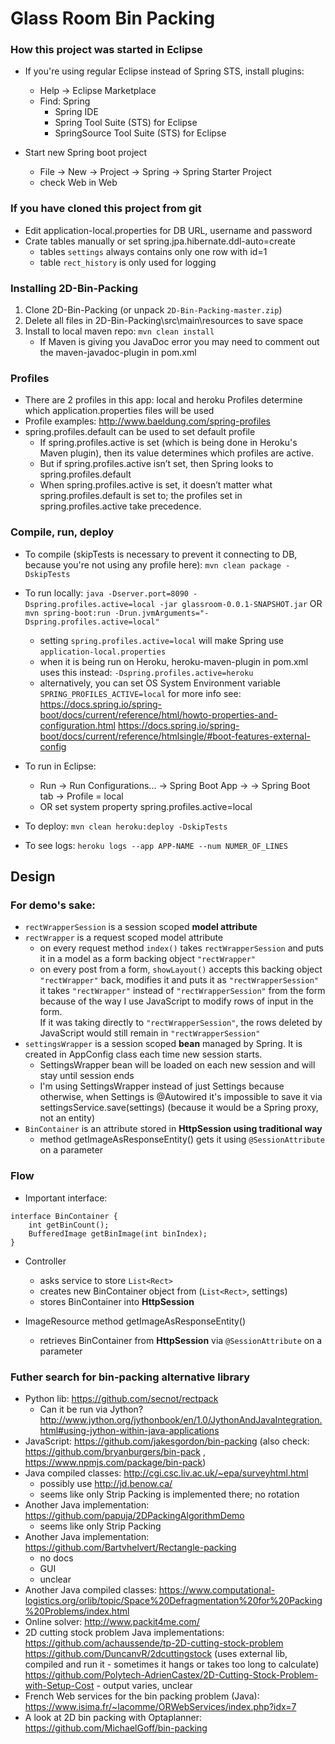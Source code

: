 # Glass Room Bin Packing

### How this project was started in Eclipse
- If you're using regular Eclipse instead of Spring STS, install plugins:
	- Help -> Eclipse Marketplace
	- Find: Spring
		- Spring IDE
		- Spring Tool Suite (STS) for Eclipse
		- SpringSource Tool Suite (STS) for Eclipse

- Start new Spring boot project
	- File -> New -> Project -> Spring -> Spring Starter Project
	- check Web in Web

### If you have cloned this project from git	
- Edit application-local.properties for DB URL, username and password
- Crate tables manually or set spring.jpa.hibernate.ddl-auto=create
	- tables `settings` always contains only one row with id=1
	- table `rect_history` is only used for logging
	
### Installing 2D-Bin-Packing
1. Clone 2D-Bin-Packing (or unpack `2D-Bin-Packing-master.zip`)
2. Delete all files in 2D-Bin-Packing\src\main\resources to save space
3. Install to local maven repo: `mvn clean install`
	- If Maven is giving you JavaDoc error you may need to comment out the maven-javadoc-plugin in pom.xml

### Profiles
- There are 2 profiles in this app: local and heroku
	Profiles determine which application.properties files will be used
- Profile examples: http://www.baeldung.com/spring-profiles
- spring.profiles.default can be used to set default profile
	- If spring.profiles.active is set (which is being done in Heroku's Maven plugin), then its value determines which profiles are active.
	- But if spring.profiles.active isn’t set, then Spring looks to spring.profiles.default
	- When spring.profiles.active is set, it doesn’t matter what spring.profiles.default is set to; the profiles set in spring.profiles.active take precedence.

### Compile, run, deploy
- To compile (skipTests is necessary to prevent it connecting to DB, because you're not using any profile here):
`mvn clean package -DskipTests`
	
- To run locally:
`java -Dserver.port=8090 -Dspring.profiles.active=local -jar glassroom-0.0.1-SNAPSHOT.jar`
OR 
`mvn spring-boot:run -Drun.jvmArguments="-Dspring.profiles.active=local"`
	- setting `spring.profiles.active=local` will make Spring use `application-local.properties`
	- when it is being run on Heroku, heroku-maven-plugin in pom.xml uses this instead: `-Dspring.profiles.active=heroku`
	- alternatively, you can set OS System Environment variable `SPRING_PROFILES_ACTIVE=local`
	for more info see:
	https://docs.spring.io/spring-boot/docs/current/reference/html/howto-properties-and-configuration.html
	https://docs.spring.io/spring-boot/docs/current/reference/htmlsingle/#boot-features-external-config
	
- To run in Eclipse:
	- Run -> Run Configurations... -> Spring Boot App -> <glass-room> -> Spring Boot tab -> Profile = local
	- OR set system property spring.profiles.active=local

- To deploy:
`mvn clean heroku:deploy -DskipTests`

- To see logs:
`heroku logs --app APP-NAME --num NUMER_OF_LINES`

## Design
### For demo's sake:
- `rectWrapperSession` is a session scoped **model attribute**
- `rectWrapper` is a request scoped model attribute
	- on every request method `index()` takes `rectWrapperSession` and puts it in a model as a form backing object `"rectWrapper"`
	- on every post from a form, `showLayout()` accepts this backing object `"rectWrapper"` back, modifies it and puts it as `"rectWrapperSession"`  
	it takes `"rectWrapper"` instead of `"rectWrapperSession"` from the form because of the way I use JavaScript to modify rows of input in the form.  
	If it was taking directly to `"rectWrapperSession"`, the rows deleted by JavaScript would still remain in `"rectWrapperSession"`
- `settingsWrapper` is a session scoped **bean** managed by Spring. It is created in AppConfig class each time new session starts. 
	- SettingsWrapper bean will be loaded on each new session and will stay until session ends
	- I'm using SettingsWrapper instead of just Settings because otherwise, when Settings is @Autowired it's impossible to save it via
	settingsService.save(settings) (because it would be a Spring proxy, not an entity)
- `BinContainer` is an attribute stored in **HttpSession using traditional way**
	- method getImageAsResponseEntity() gets it using `@SessionAttribute` on a parameter

### Flow
- Important interface:
```
interface BinContainer {
	int getBinCount();
	BufferedImage getBinImage(int binIndex);
}
```

- Controller
	- asks service to store `List<Rect>`
	- creates new BinContainer object from (`List<Rect>`, settings)
	- stores BinContainer into **HttpSession**
	
- ImageResource method getImageAsResponseEntity()
	- retrieves BinContainer from **HttpSession** via `@SessionAttribute` on a parameter
	
### Futher search for bin-packing alternative library
- Python lib: https://github.com/secnot/rectpack
	- Can it be run via Jython? http://www.jython.org/jythonbook/en/1.0/JythonAndJavaIntegration.html#using-jython-within-java-applications
- JavaScript: https://github.com/jakesgordon/bin-packing (also check: https://github.com/bryanburgers/bin-pack , https://www.npmjs.com/package/bin-pack)
- Java compiled classes: http://cgi.csc.liv.ac.uk/~epa/surveyhtml.html
	- possibly use http://jd.benow.ca/
	- seems like only Strip Packing is implemented there; no rotation
- Another Java implementation: https://github.com/papuja/2DPackingAlgorithmDemo
	- seems like only Strip Packing
- Another Java implementation: https://github.com/Bartvhelvert/Rectangle-packing
	- no docs
	- GUI
	- unclear
- Another Java compiled classes: https://www.computational-logistics.org/orlib/topic/Space%20Defragmentation%20for%20Packing%20Problems/index.html
- Online solver: http://www.packit4me.com/
- 2D cutting stock problem Java implementations:
	https://github.com/achaussende/tp-2D-cutting-stock-problem
	https://github.com/DuncanvR/2dcuttingstock	(uses external lib, compiled and run it - sometimes it hangs or takes too long to calculate)
	https://github.com/Polytech-AdrienCastex/2D-Cutting-Stock-Problem-with-Setup-Cost - output varies, unclear
- French Web services for the bin packing problem (Java): https://www.isima.fr/~lacomme/ORWebServices/index.php?idx=7
- A look at 2D bin packing with Optaplanner: https://github.com/MichaelGoff/bin-packing